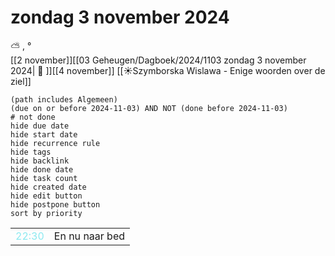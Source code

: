# zondag 3 november 2024

⛅ , °<br>[[2 november]][[03 Geheugen/Dagboek/2024/1103 zondag 3 november 2024| 📓 ]][[4 november]]
[[☀️Szymborska Wislawa - Enige woorden over de ziel]]
```tasks
(path includes Algemeen)
(due on or before 2024-11-03) AND NOT (done before 2024-11-03)
# not done
hide due date
hide start date
hide recurrence rule
hide tags
hide backlink
hide done date
hide task count
hide created date
hide edit button
hide postpone button 
sort by priority 
```

|     |   |
| --- | ---  |
| <font color=#8be9f0>22:30 |  En nu naar bed |